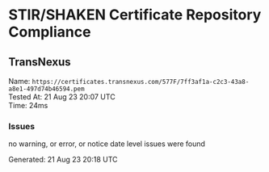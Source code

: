 # STIR/SHAKEN Certificate Repository Compliance

## TransNexus

Name: `https://certificates.transnexus.com/577F/7ff3af1a-c2c3-43a8-a8e1-497d74b46594.pem`\
Tested At: 21 Aug 23 20:07 UTC\
Time: 24ms

### Issues

no warning, or error, or notice date level issues were found

Generated: 21 Aug 23 20:18 UTC
